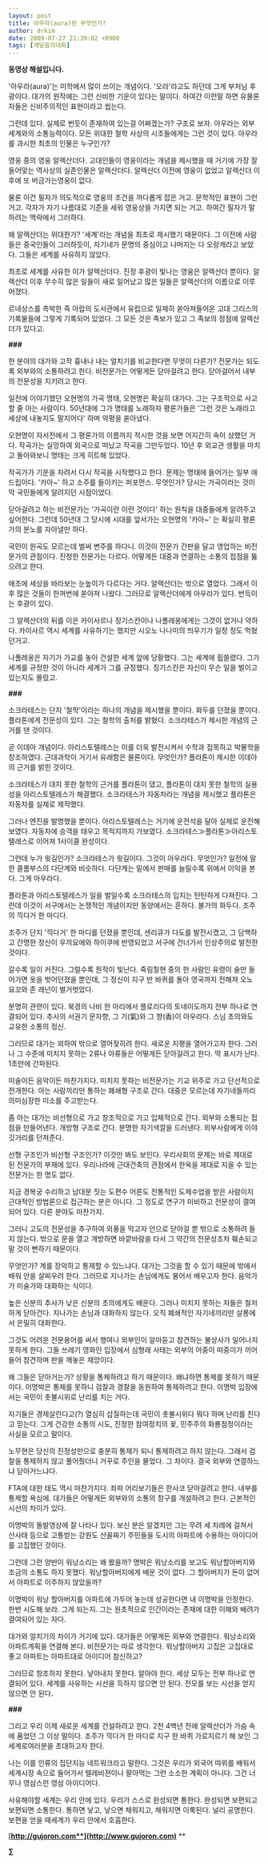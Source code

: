 ```yaml
---
layout: post
title: 아우라(aura)란 무엇인가?
author: drkim
date: 2009-07-27 21:39:02 +0900
tags: [깨달음의대화]
---
```

**동영상 해설입니다.**

'아우라(aura)'는 미학에서 많이 쓰이는 개념이다. '오라'라고도 하던데 그게 부처님 후광이다. 대가의 원작에는 그런 신비한 기운이 있다는 말이다. 하여간 이런말 하면 유물론자들은 신비주의적인 표현이라고 씹는다.

그런데 있다. 실제로 번듯이 존재하여 있는걸 어쩌겠는가? 구조로 보자. 아우라는 외부세계와의 소통능력이다. 모든 위대한 철학 사상의 시조들에게는 그런 것이 있다. 아우라를 과시한 최초의 인물은 누구인가?

영웅 중의 영웅 알렉산더다. 고대인들이 영웅이라는 개념을 제시했을 때 거기에 가장 잘 들어맞는 역사상의 실존인물은 알렉산더다. 알렉산더 이전에 영웅이 없었고 알렉산더 이후에 또 버금가는영웅이 없다.

물론 이건 필자가 의도적으로 영웅의 조건을 까다롭게 잡은 거고. 문학적인 표현이 그런 거고. 각자가 자기 나름대로 기준을 세워 영웅상을 가지면 되는 거고. 하여간 필자가 말하려는 맥락에서 그러하다.

왜 알렉산더는 위대한가? '세계'라는 개념을 최초로 제시했기 때문이다. 그 이전에 사람들은 중국인들이 그러하듯이, 자기네가 문명의 중심이고 나머지는 다 오랑캐라고 보았다. 그들은 세계를 사유하지 않았다.

최초로 세계를 사유한 이가 알렉산더다. 진정 후광이 빛나는 영웅은 알렉산더 뿐이다. 알렉산더 이후 무수히 많은 일들이 새로 일어났고 많은 일들은 알렉산더의 이름으로 이루어졌다. 

르네상스를 촉박한 즉 아랍의 도서관에서 유럽으로 일제히 쏟아져들어온 고대 그리스의 기록물들에 그렇게 기록되어 있었다. 그 모든 것은 족보가 있고 그 족보의 정점에 알렉산더가 있다고.

**###**

한 분야의 대가와 고작 흉내나 내는 얼치기를 비교한다면 무엇이 다른가? 전문가는 되도록 외부와의 소통하려고 한다. 비전문가는 어떻게든 닫아걸려고 한다. 닫아걸어서 내부의 전문성을 지키려고 한다.

일전에 이야기했던 오현명의 가곡 명태, 오현명은 확실히 대가다. 그는 구조적으로 사고할 줄 아는 사람이다. 50년대에 그가 명태를 노래하자 평론가들은 '그런 것은 노래라고 세상에 내놓지도 말지어다' 하며 악평을 쏟아냈다.

오현명이 자서전에서 그 평론가의 이름까지 적시한 것을 보면 어지간히 속이 상했던 거다. 작곡가는 실망하여 외국으로 떠났고 작곡을 그만두었다. 10년 후 외교관 생활을 마치고 돌아와보니 명태는 크게 히트해 있었다.

작곡가가 기운을 차려서 다시 작곡을 시작했다고 한다. 문제는 명태에 들어가는 일부 애드립이다. '카아~' 하고 소주를 들이키는 퍼포먼스. 무엇인가? 당시는 가곡이라는 것이 막 국민들에게 알려지던 시점이었다.

닫아걸려고 하는 비전문가는 '가곡이란 이런 것이다' 하는 원칙을 대중들에게 알려주고 싶어한다. 그런데 50년대 그 당시에 시대를 앞서가는 오현명의 '카아~' 는 확실히 평론가의 분노를 자아낼만 하다.

국민이 원곡도 모르는데 벌써 변주를 하다니. 이것이 전문가 간판을 달고 영업하는 비전문가의 관점이다. 진정한 전문가는 다르다. 어떻게든 대중과 연결하는 소통의 접점을 뚫으려고 한다. 

애초에 세상을 바라보는 눈높이가 다르다는 거다. 알렉산더는 밖으로 열었다. 그래서 이후 많은 것들이 한꺼번에 쏟아져 나왔다. 그러므로 알렉산더에게 아우라가 있다. 번득이는 후광이 있다.

그 알렉산더의 뒤를 이은 카이사르나 징기스칸이나 나폴레옹에게는 그것이 없거나 약하다. 카이사르 역시 세계를 사유하기는 했지만 시오노 나나미의 띄우기가 일정 정도 먹혔던거고. 

나폴레옹은 자기가 가교를 놓아 건설한 세계 앞에 당황했다. 그는 세계에 휩쓸렸다. 그가 세계를 규정한 것이 아니라 세계가 그를 규정했다. 징기스칸은 자신이 무슨 일을 벌이고 있는지도 몰랐고. 

**###**

소크라테스는 단지 '철학'이라는 하나의 개념을 제시했을 뿐이다. 화두를 던졌을 뿐이다. 플라톤에게 전문성이 있다. 그는 철학의 출처를 밝혔다. 소크라테스가 제시한 개념의 근거를 댄 것이다.

곧 이데아 개념이다. 아리스토텔레스는 이를 더욱 발전시켜서 수학과 접목하고 박물학을 창조하였다. 근대과학이 거기서 유래함은 물론이다. 무엇인가? 플라톤이 제시한 이데아의 근거를 밝힌 것이다. 

소크라테스가 대지 못한 철학의 근거를 플라톤이 댔고, 플라톤이 대지 못한 철학의 실용성을 아리스토텔레스가 해결했다. 소크라테스가 자동차라는 개념을 제시했고 플라톤은 자동차를 실제로 제작했다.

그러나 엔진을 발명했을 뿐이다. 아리스토텔레스는 거기에 운전석을 달아 실제로 운전해 보였다. 자동차에 승객을 태우고 목적지까지 가보였다. 소크라테스≫플라톤≫아리스토텔레스로 이어져 1사이클 완성이다.

그런데 누가 윗길인가? 소크라테스가 윗길이다. 그것이 아우라다. 무엇인가? 일전에 말한 콜롬부스의 다단계와 비슷하다. 다단계는 밑에서 판매를 늘릴수록 위에서 이익을 본다. 그게 아우라다.

플라톤과 아리스토텔레스가 일을 벌일수록 소크라테스의 입지는 탄탄하게 다져진다. 그런데 이것이 서구에서는 논쟁적인 개념이지만 동양에서는 흔하다. 불가의 화두다. 조주의 끽다거 한 마디다.

조주가 단지 '끽다거' 한 마디를 던졌을 뿐인데, 센리큐가 다도를 발전시켰고, 그 담백하고 간명한 정신이 우끼요에와 하이쿠에 반영되었고 서구에 건너가서 인상주의로 발전한 것이다. 

갈수록 일이 커진다. 그럴수록 원작이 빛난다. 죽림칠현 중의 한 사람인 유령이 술만 들어가면 옷을 벗어던졌을 뿐인데, 그 정신이 지구 반 바퀴를 돌아 영국까지 전해져 오노 요꼬와 존 레넌이 벌거벗었다. 

분명히 관련이 있다. 북경의 나비 한 마리에서 플로리다의 토네이도까지 전부 하나로 연결되어 있다. 추사의 서권기 문자향, 그 기(氣)와 그 향(香)이 아우라다. 스님 초의와도 교유한 소통의 정신. 

그러므로 대가는 꾀하여 밖으로 열어젖히려 한다. 새로운 지평을 열어가고자 한다. 그러나 그 수준에 미치지 못하는 2류나 아류들은 어떻게든 닫아걸려고 한다. 딱 표시가 난다. 1초만에 간파된다.

미술이든 음악이든 마찬가지다. 미치지 못하는 비전문가는 기교 위주로 가고 단선적으로 전개한다. 아는 사람끼리만 통하는 폐쇄형 구조로 간다. 대중은 모르는데 자기네들끼리 의미심장한 미소를 주고받는다.

좀 아는 대가는 비선형으로 가고 창조적으로 가고 입체적으로 간다. 외부와 소통되는 접점을 만들어낸다. 개방형 구조로 간다. 분명한 자기색깔을 드러낸다. 외부사람에게 이야깃거리를 던져준다.

선형 구조인가 비선형 구조인가? 이것만 봐도 보인다. 우리사회의 문제는 바로 제대로 된 전문가의 부재에 있다. 우리나라에 근대건축의 관점에서 한옥을 제대로 지을 수 있는 전문가는 한 명도 없다. 

지금 경복궁 수리하고 남대문 짓는 도편수 어른도 전통적인 도제수업을 받은 사람이지 근대적인 방법론으로 접근하는 분은 아니다. 그 정도로 연구가 미비하고 전문성이 결여되어 있다. 다른 분야도 마찬가지.

그러니 고도의 전문성을 추구하여 외풍을 막고자 안으로 닫아걸 뿐 밖으로 소통하려 들지 않는다. 밖으로 문을 열고 개방하면 바깥바람을 타서 그 약간의 전문성조차 훼손되고 말 것이 뻔하기 때문이다.

무엇인가? 계를 장악하고 통제할 수 있느냐다. 대가는 그것을 할 수 있기 때문에 밖에서 배워 안을 살찌우려 한다. 그러므로 지나가는 손님에게도 물어서 배우고자 한다. 음악가가 미술가와 대화하는 식이다.

높은 신분의 추사가 낮은 신분의 초의에게도 배운다. 그러나 미치지 못하는 자들은 철저하게 닫아건다. 지나가는 손님과 대화하지 않는다. 오직 폐쇄적인 자기네끼리만 살롱에서 은밀히 대화한다. 

그것도 어려운 전문용어를 써서 행여나 외부인이 알아듣고 참견하는 불상사가 일어나지 못하게 한다. 그들 쓰레기 영화인 입장에서 심형래 사태는 외부의 어중이 떠중이가 끼어들어 참견하며 판을 깨놓은 재앙이다. 

왜 그들은 닫아거는가? 상황을 통제하려고 하기 때문이다. 왜냐하면 통제를 못하기 때문이다. 이명박은 통제를 못하니 검찰과 경찰을 동원하여 통제하려고 한다. 이명박 입장에서는 국민이 촛불시위로 난리를 치는 거다.

자기들은 경제살린다고(?) 열심히 삽질하는데 국민이 촛불시위다 뭐다 하며 난리를 친다고 믿는다. 그게 건강한 소통의 시도, 진정한 참여정치의 꽃, 민주주의 화룡점정이라는 사실을 모르고 말이다.

노무현은 당신의 진정성만으로 충분히 통제가 되니 통제하려고 하지 않는다. 그래서 검찰을 통제하지 않고 풀어줬더니 거꾸로 주인을 물었다. 그 차이다. 결국 외부와 연결하느냐 닫아거느냐다.

FTA에 대한 태도 역시 마찬가지다. 좌파 어리보기들은 한사코 닫아걸려고 한다. 내부를 통제할 욕심에. 대가들은 어떻게든 외부와의 소통의 창구를 개설하려고 한다. 근본적인 시선의 차이가 있다.

이명박의 돌발영상에 잘 나타나 있다. 보신 분은 알겠지만 그는 무려 세 차례에 걸쳐서 산사태 등으로 고통받는 강원도 산꼴짜기 주민들을 도시의 아파트에 수용하는 아이디어를 고집했던 것이다.

그런데 그런 양반이 워낭소리는 왜 봤을까? 명박은 워낭소리를 보고도 워낭할아버지와 조금의 소통도 하지 못했다. 워낭할아버지에게 배운 것이 없다. 그 할아버지가 돈이 없어서 아파트로 이주하지 않았을까?

이명박이 워낭 할아버지를 아파트에 가두어 놓는데 성공한다면 내 이명박을 인정한다. 한번 시도해 보라. 그게 되는지. 그는 원초적으로 인간이라는 존재에 대한 이해와 배려가 결여되어 있는 자다. 

대가와 얼치기의 차이가 거기에 있다. 대가들은 어떻게든 외부와 연결한다. 워낭소리와 아파트계획을 연결해 본다. 비전문가는 따로 생각한다. 워낭할아버지 고집은 고집대로 좋고 아파트는 아파트대로 아이디어 참신하고?

그러므로 창조하지 못한다. 낳아내지 못한다. 알아야 한다. 세상 모두는 전부 하나로 연결되어 있다. 세계를 사유하는 시선을 득하지 않으면 안 된다. 전모를 보는 시선을 얻지 않으면 안 된다.

**###**

그리고 우리 이제 새로운 세계를 건설하려고 한다. 2천 4백년 전에 알렉산더가 가슴 속에 품었던 그 이상 말이다. 조주가 끽다거 한 마디로 지구 한 바퀴 가로지르기 해 보인 그 세계로여러분을 초대하고자 한다.   
  
나는 이를 인류의 집단지능 네트워크라고 말한다. 그것은 우리가 외국어 따위를 배워서 세계시장 속으로 들어가서 텔레비젼이나 팔아먹는 그런 소소한 계획이 아니다. 그건 너무나 영삼스런 영삼 아이디어다.   
  
사유해야할 세계는 우리 안에 있다. 우리가 스스로 완성되면 통한다. 완성되면 보편되고 보편되면 소통한다. 통하면 낳고, 낳으면 채워지고, 채워지면 이룩된다. 널리 공명한다. 보편을 얻을 때세계가 우리 안에서 호흡한다.  


[**http://gujoron.com**](http://www.gujoron.com)** 
**

**∑**